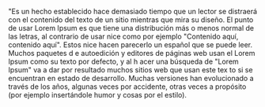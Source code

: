 "Es un hecho establecido hace demasiado tiempo que un lector se distraerá con el contenido del 
texto de un sitio mientras que mira su diseño. El punto de usar Lorem Ipsum es que tiene una 
distribución más o menos normal de las letras, al contrario de usar nice como por ejemplo "Contenido aquí, contenido aquí". Estos nice hacen parecerlo un español que se puede leer. Muchos paquetes d
e autoedición y editores de páginas web usan el Lorem Ipsum como su texto por defecto, y al h
acer una búsqueda de "Lorem Ipsum" va a dar por resultado muchos sitios web que usan este tex
to si se encuentran en estado de desarrollo. Muchas versiones han evolucionado a través de los
 años, algunas veces por accidente, otras veces a propósito (por ejemplo insertándole humor y cosas por el 
 estilo).
